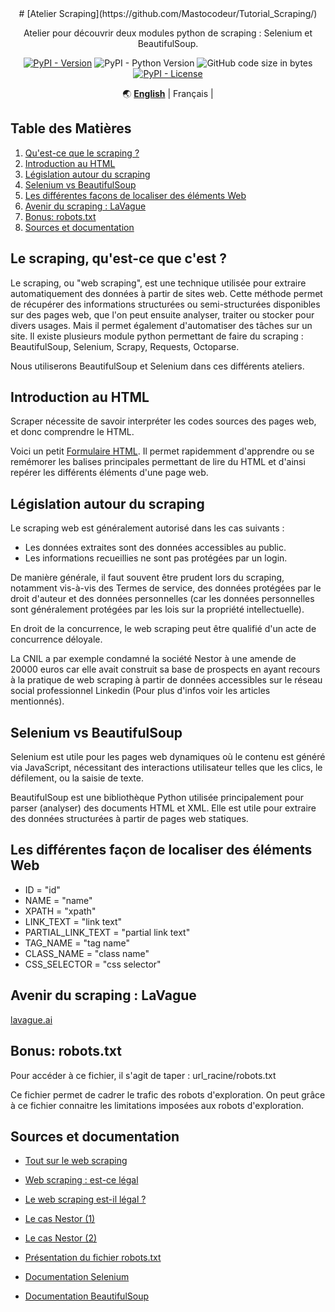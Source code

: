 <div align="center" markdown>
# [Atelier Scraping](https://github.com/Mastocodeur/Tutorial_Scraping/)

Atelier pour découvrir deux modules python de scraping : Selenium et BeautifulSoup.

[![PyPI - Version](https://img.shields.io/pypi/v/mmg?color)](https://pypi.org/project/mmg/)
![PyPI - Python Version](https://img.shields.io/pypi/pyversions/mmg)
![GitHub code size in bytes](https://img.shields.io/github/languages/code-size/ryul1206/multilingual-markdown)
[![PyPI - License](https://img.shields.io/pypi/l/mmg)](https://github.com/ryul1206/multilingual-markdown/blob/main/LICENSE)

🌏
[**English**](https://github.com/Mastocodeur/Tutorial_Scraping/blob/main/README.md) |
Français |



</div>





## Table des Matières

1. [Qu'est-ce que le scraping ?](#qu-est-ce-que-le-scraping)
2. [Introduction au HTML](#introduction-au-html)
3. [Législation autour du scraping](#législation-autour-du-scraping)
4. [Selenium vs BeautifulSoup](#selenium-vs-beautifulsoup)
5. [Les différentes façons de localiser des éléments Web](#les-différentes-façons-de-localiser-des-éléments-web)
6. [Avenir du scraping : LaVague](#avenir-du-scraping-lavague)
7. [Bonus: robots.txt](#bonus-robots.txt)
8. [Sources et documentation](#sources-et-documentation)


## Le scraping, qu'est-ce que c'est ?

Le scraping, ou "web scraping", est une technique utilisée pour extraire automatiquement des données à partir de sites web. Cette méthode permet de récupérer des informations structurées ou semi-structurées disponibles sur des pages web, que l'on peut ensuite analyser, traiter ou stocker pour divers usages. Mais il permet également d'automatiser des tâches sur un site. Il existe plusieurs module python permettant de faire du scraping : BeautifulSoup, Selenium, Scrapy, Requests, Octoparse.

Nous utiliserons BeautifulSoup et Selenium dans ces différents ateliers.

## Introduction au HTML
Scraper nécessite de savoir interpréter les codes sources des pages web, et donc comprendre le HTML.

Voici un petit [Formulaire HTML](formulaire_html.md). Il permet rapidemment d'apprendre ou se remémorer les balises principales permettant de lire du HTML et d'ainsi repérer les différents éléments d'une page web.

## Législation autour du scraping

Le scraping web est généralement autorisé dans les cas suivants :</p>
- Les données extraites sont des données accessibles au public.</li>
- Les informations recueillies ne sont pas protégées par un login.</li>

De manière générale, il faut souvent être prudent lors du scraping, notamment vis-à-vis des Termes de service, des données protégées par le droit d'auteur et des données personnelles (car les données personnelles sont généralement protégées par les lois sur la propriété intellectuelle).

En droit de la concurrence, le web scraping peut être qualifié d'un acte de concurrence déloyale. 

La CNIL a par exemple condamné la société Nestor à une amende de 20000 euros car elle avait construit sa base de prospects en ayant recours à la pratique de web scraping à partir de données accessibles sur le réseau social professionnel Linkedin (Pour plus d'infos voir les articles mentionnés).

## Selenium vs BeautifulSoup

Selenium est utile pour les pages web dynamiques où le contenu est généré via JavaScript, nécessitant des interactions utilisateur telles que les clics, le défilement, ou la saisie de texte.

BeautifulSoup est une bibliothèque Python utilisée principalement pour parser (analyser) des documents HTML et XML. Elle est utile pour extraire des données structurées à partir de pages web statiques.

## Les différentes façon de localiser des éléments Web 

- ID = "id"
- NAME = "name"
- XPATH = "xpath"
- LINK_TEXT = "link text"
- PARTIAL_LINK_TEXT = "partial link text"
- TAG_NAME = "tag name"
- CLASS_NAME = "class name"
- CSS_SELECTOR = "css selector"


## Avenir du scraping : LaVague

[lavague.ai](https://github.com/lavague-ai)


## Bonus: robots.txt

Pour accéder à ce fichier, il s'agit de taper : url_racine/robots.txt

Ce fichier permet de cadrer le trafic des robots d'exploration. On peut grâce à ce fichier connaitre les limitations imposées aux robots d'exploration.


## Sources et documentation

- [Tout sur le web scraping](https://kinsta.com/fr/base-de-connaissances/web-scraping/)

- [Web scraping : est-ce légal](https://www.captaincontrat.com/protection-des-creations/cgv-cgu-cga/web-scraping-est-ce-legal-me-marcotte)

- [Le web scraping est-il légal ?](https://www.iubenda.com/fr/help/111962-le-web-scraping-est-il-legal-ce-que-vous-devez-savoir#:~:text=La%20l%C3%A9galit%C3%A9%20du%20web%20scraping&text=Ne%20soyez%20pas%20trop%20enthousiaste,pas%20prot%C3%A9g%C3%A9es%20par%20un%20login)


- [Le cas Nestor (1)](https://www.alerionavocats.com/condamnation-societe-nestor-prospection-commerciale-fondee-interet-legitime-responsable-traitement-enseignements-tirer/)

- [Le cas Nestor (2)](https://www.plravocats.fr/blog/data-protection-rgpd/la-societe-nestor-sanctionee-par-la-cnil)

- [Présentation du fichier robots.txt](https://developers.google.com/search/docs/crawling-indexing/robots/intro?hl=fr)

- [Documentation Selenium](https://selenium-python.readthedocs.io/)

- [Documentation BeautifulSoup](https://beautiful-soup-4.readthedocs.io/en/latest/)